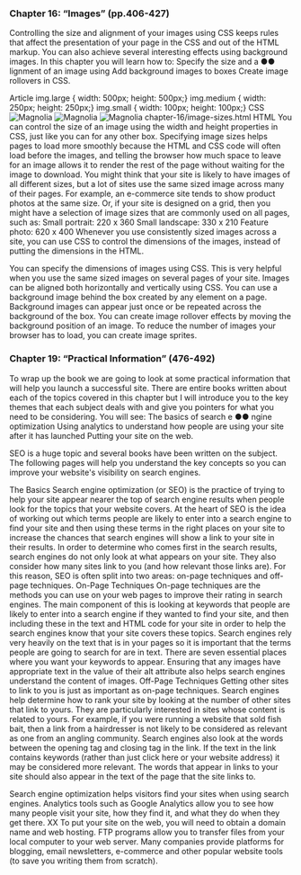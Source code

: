 
### Chapter 16: “Images” (pp.406-427)

Controlling the size and alignment of
your images using CSS keeps rules that
affect the presentation of your page in
the CSS and out of the HTML markup.
You can also achieve several interesting effects using
background images. In this chapter you will learn how to:
Specify the size and a ●● lignment of an image using
Add background images to boxes
Create image rollovers in CSS.



Article
img.large {
width: 500px;
height: 500px;}
img.medium {
width: 250px;
height: 250px;}
img.small {
width: 100px;
height: 100px;}
CSS
<img src="images/magnolia-large.jpg"
class="large" alt="Magnolia" />
<img src="images/magnolia-medium.jpg"
class="medium" alt="Magnolia" />
<img src="images/magnolia-small.jpg"
class="small" alt="Magnolia" />
chapter-16/image-sizes.html HTML
You can control the size of an
image using the width and
height properties in CSS, just
like you can for any other box.
Specifying image sizes helps
pages to load more smoothly
because the HTML and CSS
code will often load before the
images, and telling the browser
how much space to leave for an
image allows it to render the rest
of the page without waiting for
the image to download.
You might think that your site
is likely to have images of all
different sizes, but a lot of sites
use the same sized image across
many of their pages.
For example, an e-commerce site
tends to show product photos
at the same size. Or, if your site
is designed on a grid, then you
might have a selection of image
sizes that are commonly used on
all pages, such as:
Small portrait: 220 x 360
Small landscape: 330 x 210
Feature photo: 620 x 400
Whenever you use consistently
sized images across a site,
you can use CSS to control
the dimensions of the
images, instead of putting the
dimensions in the HTML.

You can specify the dimensions of images using CSS.
This is very helpful when you use the same sized
images on several pages of your site.
Images can be aligned both horizontally and vertically
using CSS.
You can use a background image behind the box
created by any element on a page.
 Background images can appear just once or be
repeated across the background of the box.
 You can create image rollover effects by moving the
background position of an image.
 To reduce the number of images your browser has to
load, you can create image sprites.




### Chapter 19: “Practical Information” (476-492)


To wrap up the book we are going to look
at some practical information that will
help you launch a successful site.
There are entire books written about each of the topics
covered in this chapter but I will introduce you to the key
themes that each subject deals with and give you pointers for
what you need to be considering. You will see:
The basics of search e ●● ngine optimization
Using analytics to understand how people are using your
site after it has launched
Putting your site on the web.

SEO is a huge topic and several books have been written on the subject.
The following pages will help you understand the key concepts so you can
improve your website's visibility on search engines.

The Basics
Search engine optimization (or
SEO) is the practice of trying
to help your site appear nearer
the top of search engine results
when people look for the topics
that your website covers.
At the heart of SEO is the idea of
working out which terms people
are likely to enter into a search
engine to find your site and then
using these terms in the right
places on your site to increase
the chances that search engines
will show a link to your site in
their results.
In order to determine who comes
first in the search results, search
engines do not only look at what
appears on your site. They also
consider how many sites link
to you (and how relevant those
links are). For this reason, SEO
is often split into two areas:
on-page techniques and off-page
techniques.
On-Page Techniques
On-page techniques are the
methods you can use on your
web pages to improve their
rating in search engines.
The main component of this is
looking at keywords that people
are likely to enter into a search
engine if they wanted to find
your site, and then including
these in the text and HTML code
for your site in order to help the
search engines know that your
site covers these topics.
Search engines rely very heavily
on the text that is in your pages
so it is important that the terms
people are going to search for
are in text. There are seven
essential places where you want
your keywords to appear.
Ensuring that any images have
appropriate text in the value of
their alt attribute also helps
search engines understand the
content of images.
Off-Page Techniques
Getting other sites to link to you
is just as important as on-page
techniques. Search engines help
determine how to rank your
site by looking at the number of
other sites that link to yours.
They are particularly interested
in sites whose content is related
to yours. For example, if you
were running a website that
sold fish bait, then a link from
a hairdresser is not likely to be
considered as relevant as one
from an angling community.
Search engines also look at the
words between the opening
<a> tag and closing </a> tag
in the link. If the text in the link
contains keywords (rather than
just click here or your website
address) it may be considered
more relevant.
The words that appear in links to
your site should also appear in
the text of the page that the site
links to.

Search engine optimization helps visitors find your
sites when using search engines.
Analytics tools such as Google Analytics allow you to
see how many people visit your site, how they find it,
and what they do when they get there.
XX To put your site on the web, you will need to obtain a
domain name and web hosting.
FTP programs allow you to transfer files from your
local computer to your web server.
Many companies provide platforms for blogging, email
newsletters, e-commerce and other popular website
tools (to save you writing them from scratch).